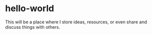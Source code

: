 # hello-world
This will be a place where I store ideas, resources, or even share and discuss things with others.
